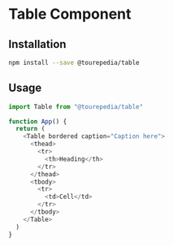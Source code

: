 # Table Component

## Installation

```bash
npm install --save @tourepedia/table
```

## Usage

```js
import Table from "@tourepedia/table"

function App() {
  return (
    <Table bordered caption="Caption here">
      <thead>
        <tr>
          <th>Heading</th>
        </tr>
      </thead>
      <tbody>
        <tr>
          <td>Cell</td>
        </tr>
      </tbody>
    </Table>
  )
}
```

